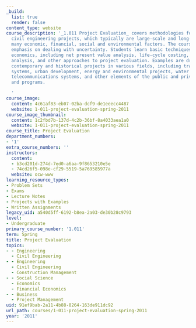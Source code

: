 ```yaml
---
_build:
  list: true
  render: false
content_type: website
course_description: '_1.011 Project Evaluation_ covers methodologies for evaluating
  civil engineering projects, which typically are large-scale and long-lived and involve
  many economic, financial, social and environmental factors. The course places an
  emphasis on dealing with uncertainty. Students learn basic techniques of engineering
  economics, including net present value analysis, life-cycle costing, benefit-cost
  analysis, and other approaches to project evaluation. Examples are drawn from both
  contemporary and historical projects in various fields, including transportation
  systems, urban development, energy and environmental projects, water resource management,
  telecommunications systems, and other elements of the public and private projects
  and programs.

  '
course_image:
  content: 4c61af83-eb07-02ba-dcf9-de1eeecc4487
  website: 1-011-project-evaluation-spring-2011
course_image_thumbnail:
  content: 1c2fbd7b-137d-4c2b-36bf-8a4033aea1a0
  website: 1-011-project-evaluation-spring-2011
course_title: Project Evaluation
department_numbers:
- '1'
extra_course_numbers: ''
instructors:
  content:
  - b3cd201d-274d-7ed0-a6aa-9f8653210e5e
  - 74cd26f5-098e-cf29-5519-5a769585977a
  website: ocw-www
learning_resource_types:
- Problem Sets
- Exams
- Lecture Notes
- Projects with Examples
- Written Assignments
legacy_uid: a540d5ff-6192-b8ea-2a03-de30b28c9793
level:
- Undergraduate
primary_course_number: '1.011'
term: Spring
title: Project Evaluation
topics:
- - Engineering
  - Civil Engineering
- - Engineering
  - Civil Engineering
  - Construction Management
- - Social Science
  - Economics
  - Financial Economics
- - Business
  - Project Management
uid: 91ef9bab-2a11-4b88-8264-163de911dc92
url_path: courses/1-011-project-evaluation-spring-2011
year: '2011'
---
```


